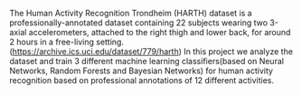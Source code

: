 The Human Activity Recognition Trondheim (HARTH) dataset is a professionally-annotated dataset containing 22 subjects wearing two 3-axial accelerometers,  attached to the right thigh and lower back, for around 2 hours in a free-living setting.(https://archive.ics.uci.edu/dataset/779/harth)
In this project we analyze the dataset and train 3 different machine learning classifiers(based on Neural Networks, Random Forests and Bayesian Networks) for human activity recognition based on professional annotations of 12 different activities.
